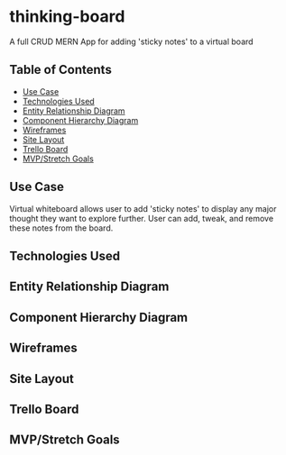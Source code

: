 # thinking-board
A full CRUD MERN App for adding 'sticky notes' to a virtual board

## Table of Contents
- [Use Case](#usecase)
- [Technologies Used](#technologies-used)
- [Entity Relationship Diagram](#entity-relationship-diagram)
- [Component Hierarchy Diagram](#component-hierarchy-diagram)
- [Wireframes](#wireframes)
- [Site Layout](#site-layout)
- [Trello Board](#trello-board)
- [MVP/Stretch Goals](#mvpstretch-goals)

## Use Case
Virtual whiteboard allows user to add 'sticky notes' to display any major thought they want to explore further. User can add, tweak, and remove these notes from the board.

## Technologies Used

## Entity Relationship Diagram

## Component Hierarchy Diagram

## Wireframes

## Site Layout

## Trello Board

## MVP/Stretch Goals